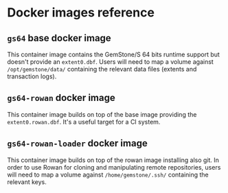 # Docker images reference

## `gs64` base docker image

This container image contains the GemStone/S 64 bits runtime support but doesn't
provide an `extent0.dbf`. Users will need to map a volume against `/opt/gemstone/data/`
containing the relevant data files (extents and transaction logs).

## `gs64-rowan` docker image

This container image builds on top of the base image providing the `extent0.rowan.dbf`.
It's a useful target for a CI system.

## `gs64-rowan-loader` docker image

This container image builds on top of the rowan image installing also git.
In order to use Rowan for cloning and manipulating remote repositories, users
will need to map a volume against `/home/gemstone/.ssh/` containing the
relevant keys.
